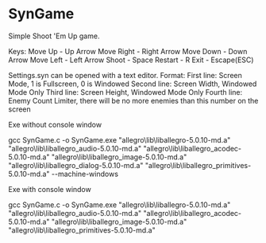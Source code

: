 # SynGame
Simple Shoot 'Em Up game. 

Keys:
Move Up - Up Arrow
Move Right - Right Arrow
Move Down - Down Arrow
Move Left - Left Arrow
Shoot - Space
Restart - R
Exit - Escape(ESC)

Settings.syn can be opened with a text editor.
Format:
First line: Screen Mode, 1 is Fullscreen, 0 is Windowed
Second line: Screen Width, Windowed Mode Only
Third line: Screen Height, Windowed Mode Only
Fourth line: Enemy Count Limiter, there will be no more enemies than this number on the screen

Exe without console window

gcc SynGame.c -o SynGame.exe "allegro\lib\liballegro-5.0.10-md.a" "allegro\lib\liballegro_audio-5.0.10-md.a" "allegro\lib\liballegro_acodec-5.0.10-md.a" "allegro\lib\liballegro_image-5.0.10-md.a" "allegro\lib\liballegro_dialog-5.0.10-md.a" "allegro\lib\liballegro_primitives-5.0.10-md.a" --machine-windows

Exe with console window

gcc SynGame.c -o SynGame.exe "allegro\lib\liballegro-5.0.10-md.a" "allegro\lib\liballegro_audio-5.0.10-md.a" "allegro\lib\liballegro_acodec-5.0.10-md.a" "allegro\lib\liballegro_image-5.0.10-md.a" "allegro\lib\liballegro_primitives-5.0.10-md.a"